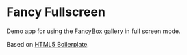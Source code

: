 # Fancy Fullscreen

Demo app for using the [FancyBox](http://fancyapps.com/fancybox/) gallery in full screen mode.

Based on [HTML5 Boilerplate](http://html5boilerplate.com/).
